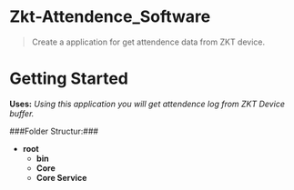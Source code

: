 # Zkt-Attendence_Software
> Create a application for get attendence data from ZKT device.


# Getting Started
**Uses:** *Using this application you will get attendence log from ZKT Device buffer.*

###Folder Structur:###
- **root**
    - **bin**
    - **Core**
    - **Core Service**

